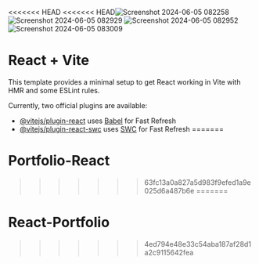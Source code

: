 <<<<<<< HEAD
<<<<<<< HEAD![Screenshot 2024-06-05 082258](https://github.com/Anukeerth-ek/React-Portfolio/assets/152538146/06eca5fb-ce02-4f69-947b-d9efa1599d68)
![Screenshot 2024-06-05 082929](https://github.com/Anukeerth-ek/React-Portfolio/assets/152538146/917c625f-e87b-4715-b767-45463380155c)
![Screenshot 2024-06-05 082952](https://github.com/Anukeerth-ek/React-Portfolio/assets/152538146/122f973e-c772-4d02-8e51-cb2f6be84e3b)
![Screenshot 2024-06-05 083009](https://github.com/Anukeerth-ek/React-Portfolio/assets/152538146/6fb008e1-e2d6-41b0-a0e1-1ca3ab0865d9)

# React + Vite

This template provides a minimal setup to get React working in Vite with HMR and some ESLint rules.

Currently, two official plugins are available:

- [@vitejs/plugin-react](https://github.com/vitejs/vite-plugin-react/blob/main/packages/plugin-react/README.md) uses [Babel](https://babeljs.io/) for Fast Refresh
- [@vitejs/plugin-react-swc](https://github.com/vitejs/vite-plugin-react-swc) uses [SWC](https://swc.rs/) for Fast Refresh
=======
# Portfolio-React
>>>>>>> 63fc13a0a827a5d983f9efed1a9e025d6a487b6e
=======
# React-Portfolio
>>>>>>> 4ed794e48e33c54aba187af28d1a2c9115642fea
